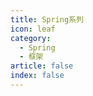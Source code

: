 ```yaml
---
title: Spring系列
icon: leaf
category:
  - Spring
  - 框架
article: false
index: false
---
```



<Catalog/>